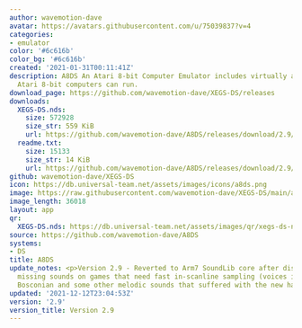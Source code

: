 ```yaml
---
author: wavemotion-dave
avatar: https://avatars.githubusercontent.com/u/75039837?v=4
categories:
- emulator
color: '#6c616b'
color_bg: '#6c616b'
created: '2021-01-31T00:11:41Z'
description: A8DS An Atari 8-bit Computer Emulator includes virtually anything the
  Atari 8-bit computers can run.
download_page: https://github.com/wavemotion-dave/XEGS-DS/releases
downloads:
  XEGS-DS.nds:
    size: 572928
    size_str: 559 KiB
    url: https://github.com/wavemotion-dave/A8DS/releases/download/2.9/XEGS-DS.nds
  readme.txt:
    size: 15133
    size_str: 14 KiB
    url: https://github.com/wavemotion-dave/A8DS/releases/download/2.9/readme.txt
github: wavemotion-dave/XEGS-DS
icon: https://db.universal-team.net/assets/images/icons/a8ds.png
image: https://raw.githubusercontent.com/wavemotion-dave/XEGS-DS/main/arm9/gfx/bgTop.png
image_length: 36018
layout: app
qr:
  XEGS-DS.nds: https://db.universal-team.net/assets/images/qr/xegs-ds-nds.png
source: https://github.com/wavemotion-dave/A8DS
systems:
- DS
title: A8DS
update_notes: <p>Version 2.9 - Reverted to Arm7 SoundLib core after discovering some
  missing sounds on games that need fast in-scanline sampling (voices in Berzerk,
  Bosconian and some other melodic sounds that suffered with the new handler).</p>
updated: '2021-12-12T23:04:53Z'
version: '2.9'
version_title: Version 2.9
---
```

